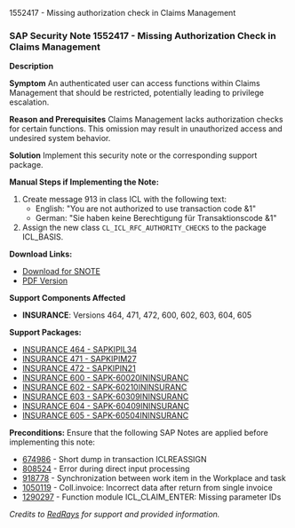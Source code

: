 1552417 - Missing authorization check in Claims Management

### SAP Security Note 1552417 - Missing Authorization Check in Claims Management

**Description**

**Symptom**
An authenticated user can access functions within Claims Management that should be restricted, potentially leading to privilege escalation.

**Reason and Prerequisites**
Claims Management lacks authorization checks for certain functions. This omission may result in unauthorized access and undesired system behavior.

**Solution**
Implement this security note or the corresponding support package.

**Manual Steps if Implementing the Note:**
1. Create message 913 in class ICL with the following text:
   - English: "You are not authorized to use transaction code &1"
   - German: "Sie haben keine Berechtigung für Transaktionscode &1"
2. Assign the new class `CL_ICL_RFC_AUTHORITY_CHECKS` to the package ICL_BASIS.

**Download Links:**
- [Download for SNOTE](https://notesdownloads.sap.com/note/0040000009200322017)
- [PDF Version](https://me.sap.com/sap/support/sfm/notes/print/0001552417?language=en-US&token=5AB1CD0976E6543F90C2AA2E8068D3A9)

**Support Components Affected**
- **INSURANCE**: Versions 464, 471, 472, 600, 602, 603, 604, 605

**Support Packages:**
- [INSURANCE 464 - SAPKIPIL34](https://me.sap.com/supportpackage/SAPKIPIL34)
- [INSURANCE 471 - SAPKIPIM27](https://me.sap.com/supportpackage/SAPKIPIM27)
- [INSURANCE 472 - SAPKIPIN21](https://me.sap.com/supportpackage/SAPKIPIN21)
- [INSURANCE 600 - SAPK-60020ININSURANC](https://me.sap.com/supportpackage/SAPK-60020ININSURANC)
- [INSURANCE 602 - SAPK-60210ININSURANC](https://me.sap.com/supportpackage/SAPK-60210ININSURANC)
- [INSURANCE 603 - SAPK-60309ININSURANC](https://me.sap.com/supportpackage/SAPK-60309ININSURANC)
- [INSURANCE 604 - SAPK-60409ININSURANC](https://me.sap.com/supportpackage/SAPK-60409ININSURANC)
- [INSURANCE 605 - SAPK-60504ININSURANC](https://me.sap.com/supportpackage/SAPK-60504ININSURANC)

**Preconditions:**
Ensure that the following SAP Notes are applied before implementing this note:
- [674986](https://me.sap.com/notes/674986) - Short dump in transaction ICLREASSIGN
- [808524](https://me.sap.com/notes/808524) - Error during direct input processing
- [918778](https://me.sap.com/notes/918778) - Synchronization between work item in the Workplace and task
- [1050119](https://me.sap.com/notes/1050119) - Coll.invoice: Incorrect data after return from single invoice
- [1290297](https://me.sap.com/notes/1290297) - Function module ICL_CLAIM_ENTER: Missing parameter IDs

*Credits to [RedRays](https://redrays.io) for support and provided information.*